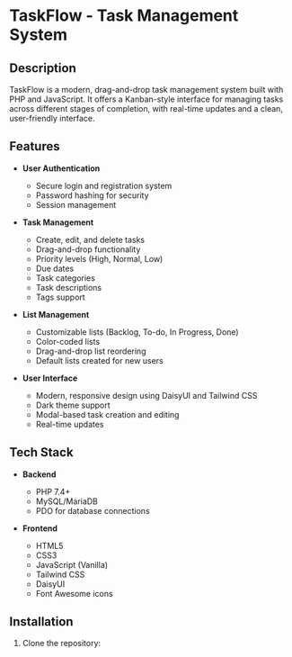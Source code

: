 # TaskFlow - Task Management System

## Description
TaskFlow is a modern, drag-and-drop task management system built with PHP and JavaScript. It offers a Kanban-style interface for managing tasks across different stages of completion, with real-time updates and a clean, user-friendly interface.

## Features
- **User Authentication**
  - Secure login and registration system
  - Password hashing for security
  - Session management

- **Task Management**
  - Create, edit, and delete tasks
  - Drag-and-drop functionality
  - Priority levels (High, Normal, Low)
  - Due dates
  - Task categories
  - Task descriptions
  - Tags support

- **List Management**
  - Customizable lists (Backlog, To-do, In Progress, Done)
  - Color-coded lists
  - Drag-and-drop list reordering
  - Default lists created for new users

- **User Interface**
  - Modern, responsive design using DaisyUI and Tailwind CSS
  - Dark theme support
  - Modal-based task creation and editing
  - Real-time updates

## Tech Stack
- **Backend**
  - PHP 7.4+
  - MySQL/MariaDB
  - PDO for database connections

- **Frontend**
  - HTML5
  - CSS3
  - JavaScript (Vanilla)
  - Tailwind CSS
  - DaisyUI
  - Font Awesome icons

## Installation

1. Clone the repository:
